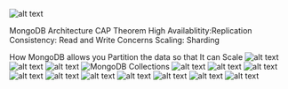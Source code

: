 ![alt text](MongoDBArchitecture-01.png.png)

MongoDB Architecture
CAP Theorem
High Availablitity:Replication
Consistency: Read and Write Concerns
Scaling: Sharding

 How MongoDB allows you Partition the data so that It can Scale
![alt text](MongoDBArchitecture-01.png)
![alt text](MongoDBArchitecture-02-OrganizingData.png)
![alt text](MongoDBArchitecture-03-Document.png)
![MongoDB Collections](MongoDBArchitecture-04-Collections.png)
![alt text](MongoDBArchitecture-05-DataBase.png)
![alt text](MongoDBArchitecture-06-Node.png)
![alt text](MongoDBArchitecture-07-ClusterTypes-00.png)
![alt text](MongoDBArchitecture-07-ClusterTypes-01.png)
![alt text](MongoDBArchitecture-08-CapTheorem-00.png)
![alt text](MongoDBArchitecture-08-CapTheorem-01-Consistency.png)
![alt text](MongoDBArchitecture-08-CapTheorem-02-Availablity.png)
![alt text](MongoDBArchitecture-08-CapTheorem-03-PartitionTolerance.png)
![alt text](MongoDBArchitecture-08-CapTheorem-04-MONGODB.png)
![alt text](MongoDBArchitecture-09-Replication.png)